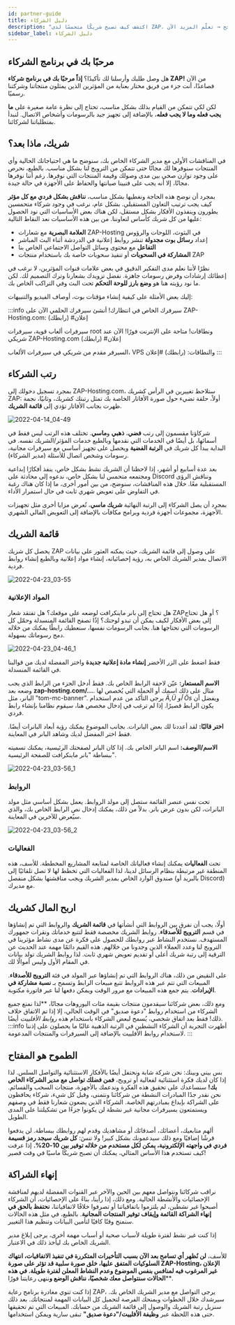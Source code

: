 ```yaml
---
id: partner-guide
title: دليل الشركاء
description: "اكتشف كيف تصبح شريكًا متحمسًا لدى ZAP، تروّج للمنتجات بفعالية، وتتفاعل مع جمهورك لتحقيق تعاون ناجح → تعلّم المزيد الآن"
sidebar_label: دليل الشركاء
---
```




## مرحبًا بك في برنامج الشركاء
هل وصل طلبك وأرسلنا لك تأكيدًا؟ **إذاً مرحبًا بك في برنامج شركاء ZAP!** من الآن فصاعدًا، أنت جزء من فريق مختار بعناية من المؤثرين الذين يمثلون منتجاتنا وشركتنا رسميًا.

لكن لكي تتمكن من القيام بذلك بشكل مناسب، تحتاج إلى نظرة عامة صغيرة على **ما يجب فعله وما لا يجب فعله**، بالإضافة إلى تجهيز جيد بالرسومات وأشخاص الاتصال. لنبدأ بمتطلباتنا لشركائنا.

## شريك، ماذا بعد؟
في المناقشات الأولى مع مدير الشركاء الخاص بك، سنوضح ما هي احتياجاتك الحالية وأي المنتجات سنوفرها لك مجانًا حتى تتمكن من الترويج لنا بشكل مناسب. بالطبع، نحرص على وجود توازن صحي بين مدى وصولك وقيمة المنتجات التي نوفرها. رغم أننا نوفرها مجانًا، إلا أنه يجب على فنيينا صيانتها والحفاظ على الأجهزة في حالة جيدة.

بمجرد أن نوضح هذه الحاجة ونغطيها بشكل مناسب، **نناقش بشكل فردي مع كل مؤثر** كيف يجب ترتيب التعاون المستقبلي. بشكل عام، نرغب في وجود شركاء متحمسين يطورون وينفذون الأفكار بشكل مستقل، لكن هناك بعض الأساسيات التي نود الحصول عليها من كل شريك كأساس لتعاوننا. من بين هذه الأساسيات نعد النقاط التالية:

* **العلامة البصرية** مع شعارات ZAP-Hosting في البثوث، اللوحات والرؤوس
* إعداد **رسائل بوت مجدولة** تنشر روابط إعلانية في الدردشة أثناء البث المباشر
* **التفاعل** مع محتوى وسائل التواصل الاجتماعي الخاص بنا
* **المشاركة في السحوبات** أو تنفيذ سحوبات خاصة بك باستخدام منتجات ZAP

نظرًا لأننا نعلم مدى التفكير الدقيق في بعض علامات قنوات المؤثرين، لا نرغب في إعطائك إرشادات وفرض رسومات جاهزة. نفضل تزويدك بشعارنا وترك التصميم لك. لكن ما نود رؤيته هنا هو **وضع بارز للوحة التحكم** تحت البث وفي التراكب الخاص بك.


إليك بعض الأمثلة على كيفية إنشاء مؤقتات بوت، أوصاف الفيديو والتنبيهات:

:::info
سيرفرك الخاص في انتظارك! أنشئ سيرفرك الحلمي الآن على ZAP-Hosting.com: (رابطك) #إعلان


سيرفرات ألعاب قوية، سيرفرات root ونطاقات! متاحة على الإنترنت فورًا! الآن عند شريكي ZAP-Hosting.com (رابطك) #إعلان


السيرفر مقدم من شريكي في سيرفرات الألعاب، VPS والنطاقات: (رابطك) #إعلان
:::

## رتب الشركاء
بمجرد تسجيل دخولك إلى ZAP-Hosting.com، ستلاحظ تغييرين في الرأس كشريك ZAP: أولاً، حلقة تضيء حول صورة الأفاتار الخاصة بك تمثل رتبتك كشريك، وثانيًا، نجمة ظهرت بجانب الأفاتار تؤدي إلى **قائمة الشريك**.

![2022-04-14_04-49](https://screensaver01.zap-hosting.com/index.php/s/rSCC3SDECzqzHbB/preview)

شركاؤنا مقسمون إلى رتب **فضي**، **ذهبي** و**ماسي**. تختلف هذه الرتب ليس فقط في أسمائها، بل أيضًا في الخدمات التي نقدمها وبالطبع خدمات المؤثر/الشريك نفسه. في البداية يبدأ كل شريك في **الرتبة الفضية** ويحصل على تجهيز أساسي مع سيرفرات مجانية، رسومات وشخص اتصال للأسئلة (مدير الشركاء).

بعد عدة أسابيع أو أشهر، إذا لاحظنا أن الشريك نشط بشكل خاص، ينفذ أفكارًا إبداعية ومجتمعه متحمس لنا بشكل خاص، ندعوه إلى محادثة على Discord ونناقش الرؤى المستقبلية معًا. خلال هذه المناقشات، سنوضح، من بين أمور أخرى، ما إذا كان هناك رغبة في التفاوض على تعويض شهري ثابت في حال استمرار الأداء.

بمجرد أن يصل الشركاء إلى الرتبة النهائية **شريك ماسي**، تُعرض مزايا أخرى مثل تجهيزات الأجهزة، مجموعات أجهزة فردية وبرامج مكافآت بالإضافة إلى التعويض المالي الشهري.


## قائمة الشريك
يحصل كل شريك ZAP على وصول إلى قائمة الشريك، حيث يمكنه العثور على بيانات الاتصال بمدير الشريك الخاص به، رؤية إحصائياته، إنشاء مواد إعلانية وبالطبع إنشاء روابط فردية.

![2022-04-23_03-55](https://screensaver01.zap-hosting.com/index.php/s/DP7RDZEo7P5QrnS/preview)

### المواد الإعلانية
هل تحتاج إلى بانر ماينكرافت لوضعه على موقعك؟ هل تفتقد شعار ZAP؟ أو هل تحتاج إلى بعض الأفكار لكيف يمكن أن تبدو لوحتك؟ إذًا تصفح القائمة المنسدلة وحمّل كل الرسومات التي تحتاجها هنا. بجانب الرسومات نفسها، سنعطيك رابطًا يمكنك من خلاله دمج رسوماتك بسهولة.

![2022-04-23_04-46_1](https://screensaver01.zap-hosting.com/index.php/s/f3JzxKdo7oJDKyK/preview)

فقط اضغط على الزر الأخضر **إنشاء مادة إعلانية جديدة** واختر المفضلة لديك من قوالبنا في القائمة المنسدلة.

**الاسم المستعار:** عيّن لاحقة الرابط الخاص بك. فقط أدخل الجزء من الرابط الذي يجب وضعه بعد **zap-hosting.com/...**. مثال على ذلك اسمك أو الحملة التي يُخصص لها البانر، مثل "tom-mc-banner". يرجى التأكد من عدم استخدام *Ä,Ü أو Ös* ويفضل أن يكون الرابط قصيرًا. إذا لم ترغب في إدخال مخصص هنا، سيقوم نظامنا بإنشاء رابط فردي.

**اختر قالبًا:** لقد أعددنا لك بعض البانرات. بجانب الموضوع يمكنك رؤية أبعاد البانرات أيضًا. فقط اختر المفضل لديك وشاهد البانر في المعاينة.

**الاسم/الوصف:** اسم البانر الخاص بك. إذا كان البانر لصفحتك الرئيسية، يمكنك تسميته ببساطة "بانر ماينكرافت للصفحة الرئيسية".

![2022-04-23_03-56_1](https://screensaver01.zap-hosting.com/index.php/s/Yi6RbkG7nnnN6Nz/preview)

### الروابط
تحت نفس عنصر القائمة ستصل إلى مولد الروابط. يعمل بشكل أساسي مثل مولد البانرات، لكن بدون عرض بانر. بدلاً من ذلك، يمكنك إدخال نص الرابط الخاص بك، والذي سيُعرض للآخرين في المعاينة.

![2022-04-23_03-56_2](https://screensaver01.zap-hosting.com/index.php/s/dwDiwEMwqQZNt2j/preview)

### الفعاليات
تحت **الفعاليات** يمكنك إنشاء فعالياتك الخاصة لمتابعة المشاريع المخططة. للأسف، هذه المنطقة غير مرتبطة بنظام الرسائل لدينا، لذا الفعاليات التي تخطط لها لا تصل تلقائيًا إلى صندوق الوارد الخاص بمدير الشريك ويجب مناقشتها بشكل منفصل (بالبريد أو Discord) مع مديرك.

## اربح المال كشريك
أولًا، يجب أن نفرق بين الروابط التي أنشأتها في **قائمة الشريك** والروابط التي تم إنشاؤها في قسم **الترويج للأصدقاء**. روابط الشريك مخصصة فقط لتتبع خدماتك ونقرات جمهورك المستهدف. نستخدم النشاط عبر روابطك للحصول على فكرة عن مدى نشاط مؤثرينا في الترويج لنا وعدد العملاء الذين وجدونا من خلالهم. هذه القيم دائمًا مهمة عند الحديث عن الترقية إلى رتبة شريك أعلى أو تقديم تعويض شهري ثابت. لذا روابط الشريك تولد بيانات في المقام الأول وليس أموالًا لك.

على النقيض من ذلك، هناك الروابط التي تم إنشاؤها عبر المولد في فئة **الترويج للأصدقاء**. المبيعات التي تتم عبر هذه الروابط تتبع مبيعات الرابط وتسمح بـ **نسبة مشاركة في الإيرادات**. يتم جمع هذه المبيعات مع مرور الوقت ويمكن دفعها لنا عبر فاتورة مكتوبة.

ومع ذلك، بعض شركائنا سيقدمون منتجات بقيمة مئات اليوروهات مجانًا، **لذا نمنع جميع الشركاء من استخدام روابط "دعوة صديق" في الوقت الحالي، إلا إذا تم الاتفاق خلاف ذلك! فقط بعد اتفاق شخصي، يُسمح لبعض الشركاء باستخدام هذه *روابط الأفلييت* أيضًا.
:::info
أظهرت التجربة أن الشركاء النشطين في الرتبة الذهبية غالبًا ما يحصلون على إذننا لاستخدام روابط الأفلييت بالإضافة إلى السيرفرات والمنتجات المدعومة.
:::

## الطموح هو المفتاح
بس بيني وبينك: نحن شركة شابة ونحتفل أيضًا بالأفكار الاستثنائية والتواصل السلس. لذا إذا كان لديك فكرة استثنائية لفعالية أو ترويج، **فمن فضلك تواصل مع مدير الشركاء الخاص بك!** سنساعدك على تحقيق هذه الفكرة وندعمك بالأجهزة، منتجات السحب والقسائم. نحن نقدر جدًا المبادرات النشطة من شركائنا ونتمنى، وقبل كل شيء، شركاء يحافظون على الشراكة بإبداع بمبادرتهم الخاصة. الشركاء الذين يضعون شعارنا فقط في وصفهم ويستمتعون بسيرفرات مجانية غير نشطة لن يكونوا جزءًا من تشكيلتنا على المدى الطويل.

ألهم متابعيك، أعضائك، أصدقائك أو مشاهديك وقدم لهم روابطك ببساطة. لن يدفعوا قرشًا إضافيًا ومع ذلك سيدعمونك بشكل كبير! ولا تنسَ: **كل شريك سيجد رمز قسيمة فردي في واجهته الإلكترونية، يمكن لكل مستخدم من خلاله توفير بين 10-20%.** إذا عرفت كيف تستخدم هذا الأساس المثالي، يمكنك أن تصبح شريكًا ماسيًا في وقت قصير!

## إنهاء الشراكة
نراقب شركائنا ونتواصل معهم بين الحين والآخر عبر القنوات المفضلة لديهم لمناقشة الإحصائيات والأنشطة الحالية. ومع ذلك، إذا رأينا، بناءً على الإحصائيات، أن الشركاء أصبحوا غير نشطين، لم يلتزموا باتفاقياتنا أو تصرفوا خلافًا لاتفاقياتنا، **نحتفظ بالحق في إنهاء الشراكة القائمة وإيقاف توفير المنتجات المجانية**. بالطبع، في مثل هذه الحالات سنمنح وقتًا كافيًا لتأمين البيانات وتنظيم هذا التغيير.

إذا كنت غير نشط لفترة طويلة لأسباب صحية أو أسباب مهمة أخرى، يرجى إبلاغ مدير الشريك الخاص بك ليأخذ ذلك في الاعتبار.

للأسف، **لن نُظهر أي تسامح بعد الآن بسبب التأخيرات المتكررة في تنفيذ الاتفاقيات، انتهاك السلوكيات المتفق عليها، خلق صورة سلبية قد تؤثر على صورة ZAP-Hosting، الإعلان غير المرغوب فيه لمنافس بنفس الموضوع وعدم النشاط المعلن لفترة طويلة. في هذه الحالات سنتواصل معك شخصيًا، نناقش الوضع و**ننهى رعايتنا فورًا**.

إذا كنت تنوي مغادرة برنامج رعاية ZAP، يرجى التواصل مع مدير الشريك الخاص بك. سيرشدك خلال الخطوات ويمنحك الفرصة لتحميل كل البيانات المهمة لمنتجاتك. بعد ذلك سنزيل رتبة الشريك والوصول إلى قائمة الشريك من حسابك. المبيعات التي تم تحقيقها حتى هذه اللحظة عبر **وظيفة الأفلييت/"دعوة صديق"** تبقى سارية ويمكن استخدامها.